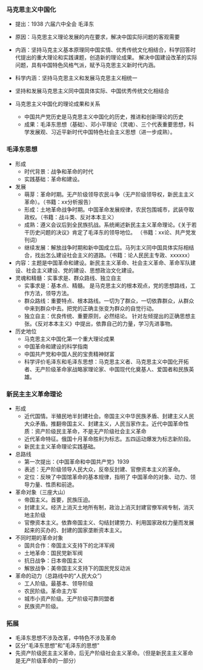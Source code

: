 ### 马克思主义中国化

- 提出：1938 六届六中全会 毛泽东
- 原因：马克思主义理论发展的内在要求，解决中国实际问题的客观需要
- 内涵：坚持马克主义基本原理同中国实情、优秀传统文化相结合，科学回答时代提出的重大理论和实践课题，创造新的理论成果。  解决中国建设改革的实际问题，具有中国特色风格气派，赋予马克思主义新时代内涵。
- 科学内涵：坚持马克思主义和发展马克思主义相统一
- 坚持和发展马克思主义同中国具体实际、中国优秀传统文化相结合

- 马克思主义中国化的理论成果和关系
  - 中国共产党历史是马克思主义中国化的历史，推进和创新理论的历史
  - 成果：毛泽东思想（基础）、邓小平理论（灵魂）、三个代表重要思想，科学发展观、习近平新时代中国特色社会主义思想（进一步成熟）。
  

### 毛泽东思想

- 形成
  - 时代背景：战争和革命的时代
  - 实践基础：革命和建设。
- 发展
  - 萌芽：革命时期。无产阶级领导农民斗争（无产阶级领导权，新民主主义革命）。（书籍：xx分析报告）
  - 形成：土地革命战争时期。中国革命发展规律，农民包围城市，武装夺取政权。（书籍：战斗类、反对本本主义）
  - 成熟：遵义会议后到全民族抗战。系统阐述新民主主义革命理论。《关于若干历史问题的决议》肯定了毛泽东的领导地位。 （书籍：xx论、共产党发刊词）
  - 继续发展：解放战争时期和新中国成立后。马列主义同中国具体实际相结合，找出怎么建设社会主义的道路。（书籍：论人民民主专政、xxxxxx）
- 内容：主题是中国革命和建设。新民主主义革命、社会主义革命、革命军队建设、社会主义建设、党的建设、思想政治文化建设。
- 灵魂和精髓：实事求是、群众路线、独立自主
  - 实事求是：基本点、精髓。 是马克思主义的根本观点，党的思想路线，工作方法，领导方法。
  - 群众路线：重要特点、根本路线。一切为了群众，一切依靠群众，从群众中来到群众中去。把党的正确主张变为群众的自觉行动。
  - 独立自主：优良传统、重要原则，必然结论。  针对左倾提出的正确思想主张。《反对本本主义》中提出，依靠自己的力量，学习先进事物。
- 历史地位
  - 马克思主义中国化第一个重大理论成果
  - 中国革命和建设的科学指南
  - 中国共产党和中国人民的宝贵精神财富
  - 科学评价毛泽东和毛泽东思想：马克思主义者、马克思主义中国化开拓者、无产阶级革命家战略家理论家、中国现代化奠基人、爱国者和民族英雄。



### 新民主主义革命理论
- 形成
  - 近代国情。半殖民地半封建社会。帝国主义中华民族矛盾、封建主义人民大众矛盾。推翻帝国主义、封建主义，人民当家作主。近代中国革命性质：资产阶级民主革命，不是无产阶级社会主义革命
  - 近代革命特征。俄国十月革命胜利为标志。五四运动爆发为标志新阶段。
  - 新民主主义革命理论实践基础。
- 总路线
  - 第一次提出：《中国革命和中国共产党》1939
  - 表述：无产阶级领导人民大众，反帝反封建、官僚资本主义的革命。
  - 定位：反映了中国馆革命的基本规律，指明了 中国革命的对象、动力、领导力量、性质和前途。
- 革命对象（三座大山）
  - 帝国主义。首要，民族压迫。
  - 封建主义。经济上消灭土地所有制，政治上消灭封建官僚军阀专制，消灭地主阶级
  - 官僚资本主义。依靠帝国主义、勾结封建势力、利用国家政权力量而发展起来的买办的、封建的国家垄断资本主义。
- 不同时期的革命对象
  - 国共合作：帝国主义支持下的北洋军阀
  - 土地革命：国民党新军阀
  - 抗日战争：日本帝国主义
  - 解放战争：美帝国主义支持下的国民党反动派
- 革命的动力（总路线中的“人民大众”）
  - 工人阶级。最基本、领导阶级
  - 农民阶级。革命主力军
  - 城市小资产阶级。无产阶级可靠同盟者
  - 民族资产阶级。






### 拓展
- 毛泽东思想不涉及改革，中特色不涉及革命
- 区分"毛泽东思想"和"毛泽东的思想"
- 先资产阶级民主主义革命，后无产阶级社会主义革命。（但是新民主主义革命是无产阶级革命的一部分）
  